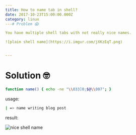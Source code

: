 ```yaml
---
title: How to name tab in shell?
date: 2017-10-23T15:00:00.000Z
category: linux
---# Problem 😱

You have multiple shell tabs with not really nice names.

![plain shell name](https://i.imgur.com/jXKzEqT.png) 


---
```


# Solution 🤓

```bash
function name() { echo -ne "\\033]0;$@\\007"; }
```

usage:
```bash
| => name writing blog post
```

result:

![nice shell name](https://i.imgur.com/wI7Ax7f.png)
